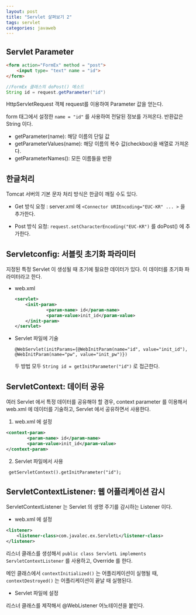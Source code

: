 ```yaml
---
layout: post
title: "Servlet 살펴보기 2"
tags: servlet
categories: javaweb
---
```



## Servlet Parameter

```html
<form action="FormEx" method = "post">
	<input type= "text" name = "id">
</form>
```

```java
//FormEx 클래스의 doPost() 메소드
String id = request.getParameter("id")
```
HttpServletRequest 객체 request를 이용하여 Parameter 값을 얻는다.

form 태그에서 설정한 `name = "id"` 를 사용하여 전달된 정보를 가져온다. 반환값은 String 이다.

* getParameter(name): 해당 이름의 단일 값
* getParameterValues(name): 해당 이름의 복수 값(checkbox)을 배열로 가져온다.
* getParameterNames(): 모든 이름들을 반환


## 한글처리

Tomcat 서버의 기본 문자 처리 방식은 한글이 깨질 수도 있다.

* Get 방식 요청 : server.xml 에 `<Connector URIEncoding="EUC-KR" ... >`  을 추가한다.

* Post 방식 요청: `request.setCharacterEncoding("EUC-KR")` 를 doPost() 에 추가한다.


## Servletconfig: 서블릿 초기화 파라미터

지정된 특정 Servlet 이 생성될 때 초기에 필요한 데이터가 있다. 이 데이터를 초기화 파라미터라고 한다.

* web.xml

	``` xml
	<servlet>
		<init-param>
				<param-name> id</param-name>
				<param-value>init_id</param-value>
		</init-param>
	</servlet>
	```

* Servlet 파일에 기술

	``@WebServlet(initParams={@WebInitParam(name="id", value="init_id"), @WebInitParam(name="pw", value="init_pw")})``

	두 방법 모두 `String id = getInitParameter("id")` 로 접근한다.

## ServletContext: 데이터 공유

여러 Servlet 에서 특정 데이터를 공유해야 할 경우, context parameter 를 이용해서 web.xml 에 데이터를 기술하고, Servlet 에서 공유하면서 사용한다.

1. web.xml 에 설정

``` xml
<context-param>
		<param-name> id</param-name>
		<param-value>init_id</param-value>
</context-param>
```

2. Servlet 파일에서 사용

` getServletContext().getInitParameter("id");`


## ServletContextListener: 웹 어플리케이션 감시

ServletContextListener 는 Servlet 의 생명 주기를 감시하는 Listener 이다.

* web.xml 에 설정

``` xml
<listener>
	<listener-class>com.javalec.ex.ServletL</listener-class>
</listener>
```

리스너 클래스를 생성해서 `public class ServletL implements ServletContextListener` 를 사용하고, Override 를 한다.

메인 클래스에서 `contextInitialized()` 는 어플리케이션이 실행될 때, `contextDestroyed()` 는 어플리케이션이 끝날 때 실행된다.

* Servlet 파일에 설정

리스너 클래스를 제작해서 @WebListener 어노테이션을 붙인다.
